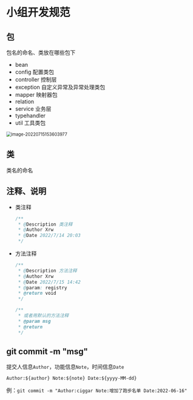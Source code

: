 # 小组开发规范

## 包

包名的命名、类放在哪些包下

- bean 
- config 配置类包
- controller 控制层
- exception 自定义异常及异常处理类包
- mapper 映射器包
- relation
- service 业务层
- typehandler
- util 工具类包

<img src="D:\Study\projects\project2\img\image-20220715153603977.png" alt="image-20220715153603977" style="zoom:80%;" />

## 类

类名的命名

## 注释、说明

- 类注释

  ```java
  /**
   * @Description 类注释
   * @Author Xrw
   * @Date 2022/7/14 20:03
   */
  ```

- 方法注释

  ```java
  /**
   * @Description 方法注释
   * @Author Xrw
   * @Date 2022/7/15 14:42
   * @param: registry
   * @return void
   */
  ```

  ```java
  /**
   * 或者用默认的方法注释
   * @param msg
   * @return
   */
  ```



## git commit -m "msg"

提交人信息`Author`，功能信息`Note`，时间信息`Date`

`Author:${author} Note:${note} Date:${yyyy-MM-dd}`

例：`git commit -m "Author:ciggar Note:增加了跑步名单 Date:2022-06-16"`

